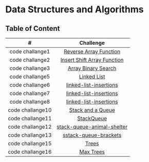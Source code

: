 # Data Structures and Algorithms

## Table of Content
| #|Challenge | 
| :---: | :---: |
| code challange1| [Reverse Array Function](https://github.com/ManalKhAlbahar/data-structures-and-algorithms/tree/main/javascript/code-challenges/array-reverse) |
| code challange2| [Insert Shift Array Function](https://github.com/ManalKhAlbahar/data-structures-and-algorithms/tree/main/javascript/code-challenges/array-insert-shift#readme) |
| code challange3| [Array Binary Search](https://github.com/ManalKhAlbahar/data-structures-and-algorithms/tree/main/javascript/code-challenges/array-binary-search) |
| code challange5| [Linked List](https://github.com/ManalKhAlbahar/data-structures-and-algorithms/tree/main/javascript/linked-list) |
| code challange6| [linked-list-insertions](https://github.com/ManalKhAlbahar/data-structures-and-algorithms/tree/main/javascript/code-challenges/linked-list-insertions) |
| code challange7| [linked-list-insertions](https://github.com/ManalKhAlbahar/data-structures-and-algorithms/tree/main/javascript/code-challenges/linked-list-insertions) |
| code challange8| [linked-list-insertions](https://github.com/ManalKhAlbahar/data-structures-and-algorithms/tree/main/javascript/code-challenges/linked-list-insertions) |
| code challange10| [Stack and a Queue](https://github.com/ManalKhAlbahar/data-structures-and-algorithms/blob/main/javascript/code-challenges/Stack%20and%20a%20Queue/README.md) |
| code challange11| [StackQueue](https://github.com/ManalKhAlbahar/data-structures-and-algorithms/blob/main/javascript/code-challenges/Stack%20and%20a%20Queue/README.md) |
| code challange12| [stack-queue-animal-shelter](https://github.com/ManalKhAlbahar/data-structures-and-algorithms/blob/main/javascript/code-challenges/Stack%20and%20a%20Queue/README.md) |
| code challange13| [sstack-queue-brackets](https://github.com/ManalKhAlbahar/data-structures-and-algorithms/blob/main/javascript/code-challenges/Stack%20and%20a%20Queue/README.md) |
| code challange15| [Trees](https://github.com/ManalKhAlbahar/data-structures-and-algorithms/blob/main/javascript/code-challenges/Trees/README.md) |
| code challange16| [Max Trees](https://github.com/ManalKhAlbahar/data-structures-and-algorithms/blob/main/javascript/code-challenges/TreeMax/README.md) |

